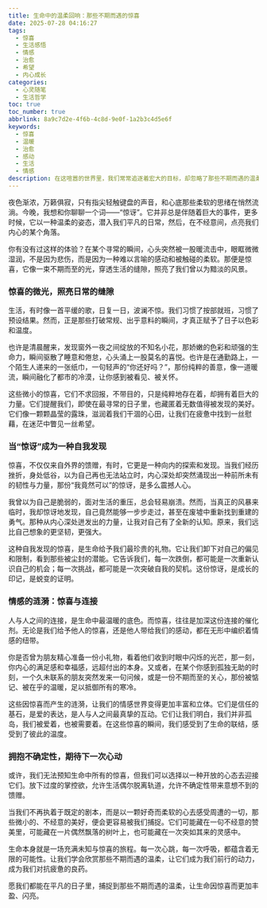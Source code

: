 ```yaml
---
title: 生命中的温柔回响：那些不期而遇的惊喜
date: 2025-07-28 04:16:27
tags:
  - 惊喜
  - 生活感悟
  - 情感
  - 治愈
  - 希望
  - 内心成长
categories:
  - 心灵随笔
  - 生活哲学
toc: true
toc_number: true
abbrlink: 8a9c7d2e-4f6b-4c8d-9e0f-1a2b3c4d5e6f
keywords:
  - 惊喜
  - 温暖
  - 治愈
  - 感动
  - 生活
  - 情感
description: 在这喧嚣的世界里，我们常常追逐着宏大的目标，却忽略了那些不期而遇的温柔。本文将带你走进内心深处，感受生命中那些微小却强大的惊喜，它们如何悄然改变我们的视角，治愈我们的疲惫，并点亮前行的路。这是一场关于发现、关于连接、关于自我成长的温柔对话。
---
```


夜色渐浓，万籁俱寂，只有指尖轻触键盘的声音，和心底那些柔软的思绪在悄然流淌。今晚，我想和你聊聊一个词——“惊讶”。它并非总是伴随着巨大的事件，更多时候，它以一种温柔的姿态，潜入我们平凡的日常，然后，在不经意间，点亮我们内心的某个角落。

你有没有过这样的体验？在某个寻常的瞬间，心头突然被一股暖流击中，眼眶微微湿润，不是因为悲伤，而是因为一种难以言喻的感动和被触碰的柔软。那便是惊喜，它像一束不期而至的光，穿透生活的缝隙，照亮了我们曾以为黯淡的风景。

### 惊喜的微光，照亮日常的缝隙

生活，有时像一首平缓的歌，日复一日，波澜不惊。我们习惯了按部就班，习惯了预设结果。然而，正是那些打破常规、出乎意料的瞬间，才真正赋予了日子以色彩和温度。

也许是清晨醒来，发现窗外一夜之间绽放的不知名小花，那娇嫩的色彩和顽强的生命力，瞬间驱散了睡意和倦怠，心头涌上一股莫名的喜悦。也许是在通勤路上，一个陌生人递来的一张纸巾，一句轻声的“你还好吗？”，那份纯粹的善意，像一道暖流，瞬间融化了都市的冷漠，让你感到被看见、被关怀。

这些微小的惊喜，它们不求回报，不带目的，只是纯粹地存在着，却拥有着巨大的力量。它们提醒我们，即使在最寻常的日子里，也藏匿着无数值得被发现的美好。它们像一颗颗晶莹的露珠，滋润着我们干涸的心田，让我们在疲惫中找到一丝慰藉，在迷茫中瞥见一丝希望。

### 当“惊讶”成为一种自我发现

惊喜，不仅仅来自外界的馈赠，有时，它更是一种向内的探索和发现。当我们经历挫折，身处低谷，以为自己再也无法站立时，内心深处却突然涌现出一种前所未有的韧性与力量，那份“我竟然可以”的惊讶，是多么震撼人心。

我曾以为自己是脆弱的，面对生活的重压，总会轻易崩溃。然而，当真正的风暴来临时，我却惊讶地发现，自己竟然能够一步步走过，甚至在废墟中重新找到重建的勇气。那种从内心深处迸发出的力量，让我对自己有了全新的认知。原来，我们远比自己想象的更坚韧，更强大。

这种自我发现的惊喜，是生命给予我们最珍贵的礼物。它让我们卸下对自己的偏见和限制，看到那些被尘封的潜能。它告诉我们，每一次跌倒，都可能是一次重新认识自己的机会；每一次挑战，都可能是一次突破自我的契机。这份惊讶，是成长的印记，是蜕变的证明。

### 情感的涟漪：惊喜与连接

人与人之间的连接，是生命中最温暖的底色。而惊喜，往往是加深这份连接的催化剂。无论是我们给予他人的惊喜，还是他人带给我们的感动，都在无形中编织着情感的纽带。

你是否曾为朋友精心准备一份小礼物，看着他们收到时眼中闪烁的光芒，那一刻，你内心的满足感和幸福感，远超付出的本身。又或者，在某个你感到孤独无助的时刻，一个久未联系的朋友突然发来一句问候，或是一份不期而至的关心，那份被惦记、被在乎的温暖，足以抵御所有的寒冷。

这些因惊喜而产生的涟漪，让我们的情感世界变得更加丰富和立体。它们是信任的基石，是爱的表达，是人与人之间最真挚的互动。它们让我们明白，我们并非孤岛，我们被爱着，也被需要着。在这些惊喜的瞬间，我们感受到了生命的联结，感受到了彼此的温度。

### 拥抱不确定性，期待下一次心动

或许，我们无法预知生命中所有的惊喜，但我们可以选择以一种开放的心态去迎接它们。放下过度的掌控欲，允许生活偶尔脱离轨道，允许不确定性带来意想不到的馈赠。

当我们不再执着于既定的剧本，而是以一颗好奇而柔软的心去感受周遭的一切，那些微小的、不经意的美好，便会更容易被我们捕捉。它们可能藏在一句不经意的赞美里，可能藏在一片偶然飘落的树叶上，也可能藏在一次突如其来的灵感中。

生命本身就是一场充满未知与惊喜的旅程。每一次心跳，每一次呼吸，都蕴含着无限的可能性。让我们学会欣赏那些不期而遇的温柔，让它们成为我们前行的动力，成为我们对抗疲惫的良药。

愿我们都能在平凡的日子里，捕捉到那些不期而遇的温柔，让生命因惊喜而更加丰盈、闪亮。